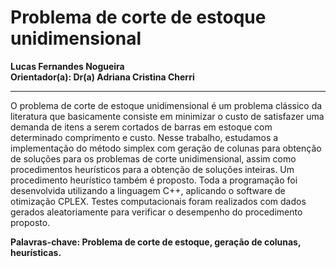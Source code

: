 # Problema de corte de estoque unidimensional
**Lucas Fernandes Nogueira**  
**Orientador(a): Dr(a) Adriana Cristina Cherri**
***
O problema de corte de estoque unidimensional é um problema clássico da literatura que basicamente consiste em minimizar o custo de satisfazer uma demanda de itens a serem cortados de barras em estoque com determinado comprimento e custo. Nesse trabalho, estudamos a implementação do método simplex com geração de colunas para obtenção de soluções para os problemas de corte unidimensional, assim como procedimentos heurísticos para a obtenção de soluções inteiras. Um procedimento heurístico também é proposto. Toda a programação foi desenvolvida utilizando a linguagem C++, aplicando o software de otimização CPLEX. Testes computacionais foram realizados com dados gerados aleatoriamente para verificar o desempenho do procedimento proposto.  

**Palavras-chave: Problema de corte de estoque, geração de colunas, heurísticas.**